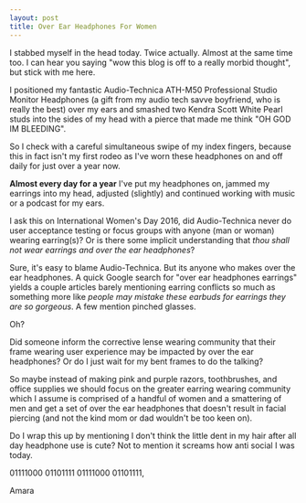 ```yaml
---
layout: post
title: Over Ear Headphones For Women
---
```


I stabbed myself in the head today. Twice actually. Almost at the same time too. I can hear you saying "wow this blog is off to a really morbid thought", but stick with me here. 

I positioned my fantastic Audio-Technica ATH-M50 Professional Studio Monitor Headphones (a gift from my audio tech savve boyfriend, who is really the best) over my ears and smashed two Kendra Scott White Pearl studs into the sides of my head with a pierce that made me think "OH GOD IM BLEEDING". 

So I check with a careful simultaneous swipe of my index fingers, because this in fact isn't my first rodeo as I've worn these headphones on and off daily for just over a year now. 

**Almost every day for a year** I've put my headphones on, jammed my earrings into my head, adjusted (slightly) and continued working with music or a podcast for my ears. 

I ask this on International Women's Day 2016, did Audio-Technica never do user acceptance testing or focus groups with anyone (man or woman) wearing earring(s)? Or is there some implicit understanding that *thou shall not wear earrings and over the ear headphones*? 

Sure, it's easy to blame Audio-Technica. But its anyone who makes over the ear headphones. A quick Google search for "over ear headphones earrings" yields a couple articles barely mentioning earring conflicts so much as something more like *people may mistake these earbuds for earrings they are so gorgeous*. A few mention pinched glasses. 

Oh?

Did someone inform the corrective lense wearing community that their frame wearing user experience may be impacted by over the ear headphones? Or do I just wait for my bent frames to do the talking?

So maybe instead of making pink and purple razors, toothbrushes, and office supplies we should focus on the greater earring wearing community which I assume is comprised of a handful of women and a smattering of men and get a set of over the ear headphones that doesn't result in facial piercing (and not the kind mom or dad wouldn't be too keen on). 

Do I wrap this up by mentioning I don't think the little dent in my hair after all day headphone use is cute? Not to mention it screams how anti social I was today.

01111000 01101111 01111000 01101111,

Amara
